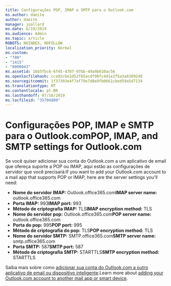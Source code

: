 ```yaml
---
title: Configurações POP, IMAP e SMTP para o Outlook.com
ms.author: daeite
author: daeite
manager: joallard
ms.date: 6/19/2019
ms.audience: Admin
ms.topic: article
ROBOTS: NOINDEX, NOFOLLOW
localization_priority: Normal
ms.custom:
- "780"
- "1415"
- "8000043"
ms.assetid: 16b5fbc6-6f45-4707-97bb-49a9b610ac56
ms.openlocfilehash: cca92cbe1d52f65acdf99fc4d1e2f5a3a8309248
ms.sourcegitcommit: 1f37393e4f7af79e7d8e9fb0661cbed59a5d7134
ms.translationtype: MT
ms.contentlocale: pt-BR
ms.lasthandoff: 07/16/2019
ms.locfileid: "35704800"
---
```

# <a name="pop-imap-and-smtp-settings-for-outlookcom"></a><span data-ttu-id="2c12f-102">Configurações POP, IMAP e SMTP para o Outlook.com</span><span class="sxs-lookup"><span data-stu-id="2c12f-102">POP, IMAP, and SMTP settings for Outlook.com</span></span>

<span data-ttu-id="2c12f-103">Se você quiser adicionar sua conta do Outlook.com a um aplicativo de email que ofereça suporte a POP ou IMAP, aqui estão as configurações de servidor que você precisará:</span><span class="sxs-lookup"><span data-stu-id="2c12f-103">If you want to add your Outlook.com account to a mail app that supports POP or IMAP, here are the server settings you'll need:</span></span>
  
- <span data-ttu-id="2c12f-104">**Nome do servidor IMAP:** Outlook.office365.com</span><span class="sxs-lookup"><span data-stu-id="2c12f-104">**IMAP server name:** outlook.office365.com</span></span>
- <span data-ttu-id="2c12f-105">**Porta IMAP:** 993</span><span class="sxs-lookup"><span data-stu-id="2c12f-105">**IMAP port:** 993</span></span>
- <span data-ttu-id="2c12f-106">**Método de criptografia IMAP:** TLS</span><span class="sxs-lookup"><span data-stu-id="2c12f-106">**IMAP encryption method:** TLS</span></span>
- <span data-ttu-id="2c12f-107">**Nome do servidor pop:** Outlook.office365.com</span><span class="sxs-lookup"><span data-stu-id="2c12f-107">**POP server name:** outlook.office365.com</span></span>  
- <span data-ttu-id="2c12f-108">**Porta do pop:** 995</span><span class="sxs-lookup"><span data-stu-id="2c12f-108">**POP port:** 995</span></span>  
- <span data-ttu-id="2c12f-109">**Método de criptografia do pop:** TLS</span><span class="sxs-lookup"><span data-stu-id="2c12f-109">**POP encryption method:** TLS</span></span>  
- <span data-ttu-id="2c12f-110">**Nome do servidor SMTP:** SMTP.office365.com</span><span class="sxs-lookup"><span data-stu-id="2c12f-110">**SMTP server name:** smtp.office365.com</span></span>
- <span data-ttu-id="2c12f-111">**Porta SMTP:** 587</span><span class="sxs-lookup"><span data-stu-id="2c12f-111">**SMTP port:** 587</span></span>
- <span data-ttu-id="2c12f-112">**Método de criptografia SMTP:** STARTTLS</span><span class="sxs-lookup"><span data-stu-id="2c12f-112">**SMTP encryption method:** STARTTLS</span></span>

<span data-ttu-id="2c12f-113">Saiba mais sobre como [adicionar sua conta do Outlook.com a outro aplicativo de email ou dispositivo inteligente](https://support.office.com/article/73f3b178-0009-41ae-aab1-87b80fa94970?wt.mc_id=Office_Outlook_com_Alchemy).</span><span class="sxs-lookup"><span data-stu-id="2c12f-113">Learn more about [adding your Outlook.com account to another mail app or smart device](https://support.office.com/article/73f3b178-0009-41ae-aab1-87b80fa94970?wt.mc_id=Office_Outlook_com_Alchemy).</span></span>
